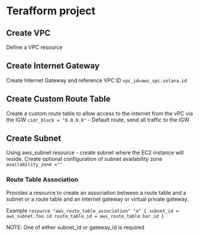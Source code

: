 # Terafform project

## Create VPC

Define a VPC resource

## Create Internet Gateway

Create Internet Gateway and reference VPC ID
`vpc_id=aws_vpc.solana.id`

## Create Custom Route Table

Create a custom route table to allow access to the internet from the vPC via the IGW
`cidr_block = "0.0.0.0"` - Default route, send all traffic to the IGW

## Create Subnet

Using aws_subnet resource - create subnet where the EC2 instance will reside.
Create optional configuration of subnet availability zone `availability_zone =""`

### Route Table Association

Provides a resource to create an association between a route table and a subnet or a route table and an internet gateway or virtual private gateway.

Example
`resource "aws_route_table_association" "a" { subnet_id = aws_subnet.foo.id route_table_id = aws_route_table.bar.id }`

NOTE: One of either subnet_id or gateway_id is required
